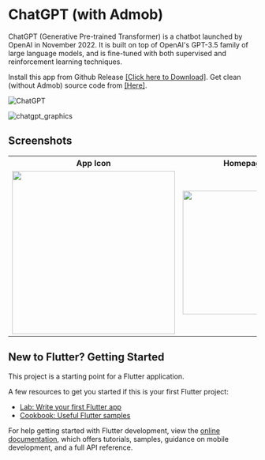 # ChatGPT (with Admob)

ChatGPT (Generative Pre-trained Transformer) is a chatbot launched by OpenAI in November 2022. It is built on top of OpenAI's GPT-3.5 family of large language models, and is fine-tuned with both supervised and reinforcement learning techniques.

Install this app from Github Release [[Click here to Download]](https://github.com/aratheunseen/ChatGPT-app/releases/download/v1.0.0%2B1/ChatGPT-v1.0.0.apk). Get clean (without Admob) source code from [[Here]](https://github.com/aratheunseen/ChatGPT).

![ChatGPT](https://img.shields.io/github/downloads/aratheunseen/chatgpt-app/total?color=%23092&label=Total%20Downloads&logo=android)


![chatgpt_graphics](https://github.com/aratheunseen/ChatGPT-app/assets/62181222/67d352e3-002e-4443-95fb-34edfd8874be)



## Screenshots

<table>
  <tr>
    <th>App Icon</th>
    <th>Homepage</th>
    <th>With Keyboard</th>
    <th>Answer Page</th>
    <th>App Drawer</th>
  </tr>
  <tr>
    <td><img src="https://user-images.githubusercontent.com/62181222/209953421-d2155e4f-41c6-4803-be94-2a37cb4cc2f6.jpg" width="330"></td>
    <td><img src="https://user-images.githubusercontent.com/62181222/209953414-ccbd5af6-405d-476e-a493-e624027ed1a8.jpg" width="250"></td>
    <td><img src="https://user-images.githubusercontent.com/62181222/209953407-54df55fb-2a4a-441d-a1dc-49788fe7bb6a.jpg" width="250"></td>
    <td><img src="https://user-images.githubusercontent.com/62181222/209953426-5206e5d5-320d-49b1-aaf3-8a8376e345f5.jpg" width="260"></td>
    <td><img src="https://user-images.githubusercontent.com/62181222/209953423-5780b592-f767-414b-86dd-4d49f6d0cec9.jpg" width="260"></td>
  </tr>
</table>

## New to Flutter? Getting Started

This project is a starting point for a Flutter application.

A few resources to get you started if this is your first Flutter project:

- [Lab: Write your first Flutter app](https://docs.flutter.dev/get-started/codelab)
- [Cookbook: Useful Flutter samples](https://docs.flutter.dev/cookbook)

For help getting started with Flutter development, view the
[online documentation](https://docs.flutter.dev/), which offers tutorials,
samples, guidance on mobile development, and a full API reference.
